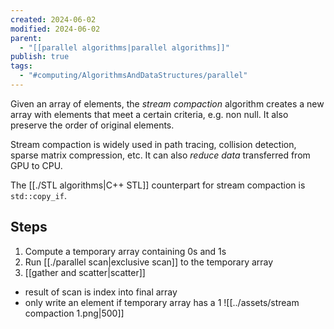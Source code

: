 ```yaml
---
created: 2024-06-02
modified: 2024-06-02
parent:
  - "[[parallel algorithms|parallel algorithms]]"
publish: true
tags:
  - "#computing/AlgorithmsAndDataStructures/parallel"
---
```

Given an array of elements, the *stream compaction* algorithm creates a new array with elements that meet a certain criteria, e.g. non null. It also preserve the order of original elements.

Stream compaction is widely used in path tracing, collision detection, sparse matrix compression, etc. It can also *reduce data* transferred from GPU to CPU.

The [[./STL algorithms|C++ STL]] counterpart for stream compaction is `std::copy_if`.

## Steps
1. Compute a temporary array containing 0s and 1s
2. Run [[./parallel scan|exclusive scan]] to the temporary array
3. [[gather and scatter|scatter]]
  - result of scan is index into final array
  - only write an element if temporary array has a 1
![[../assets/stream compaction 1.png|500]]
